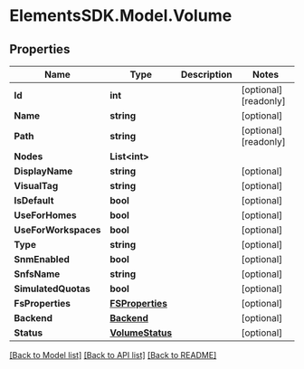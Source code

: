 # ElementsSDK.Model.Volume

## Properties

Name | Type | Description | Notes
------------ | ------------- | ------------- | -------------
**Id** | **int** |  | [optional] [readonly] 
**Name** | **string** |  | [optional] 
**Path** | **string** |  | [optional] [readonly] 
**Nodes** | **List&lt;int&gt;** |  | 
**DisplayName** | **string** |  | [optional] 
**VisualTag** | **string** |  | [optional] 
**IsDefault** | **bool** |  | [optional] 
**UseForHomes** | **bool** |  | [optional] 
**UseForWorkspaces** | **bool** |  | [optional] 
**Type** | **string** |  | [optional] 
**SnmEnabled** | **bool** |  | [optional] 
**SnfsName** | **string** |  | [optional] 
**SimulatedQuotas** | **bool** |  | [optional] 
**FsProperties** | [**FSProperties**](FSProperties.md) |  | [optional] 
**Backend** | [**Backend**](Backend.md) |  | [optional] 
**Status** | [**VolumeStatus**](VolumeStatus.md) |  | [optional] 

[[Back to Model list]](../README.md#documentation-for-models) [[Back to API list]](../README.md#documentation-for-api-endpoints) [[Back to README]](../README.md)

